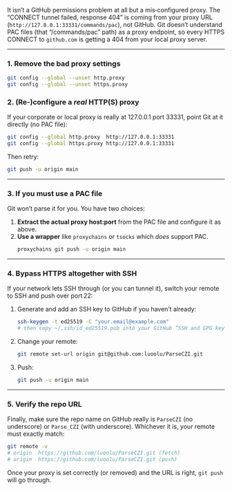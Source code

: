 It isn’t a GitHub permissions problem at all but a mis‐configured proxy.  The “CONNECT tunnel failed, response 404” is coming from your proxy URL (`http://127.0.0.1:33331/commands/pac`), not GitHub.  Git doesn’t understand PAC files (that “/commands/pac” path) as a proxy endpoint, so every HTTPS CONNECT to `github.com` is getting a 404 from your local proxy server.

---

### 1. Remove the bad proxy settings
```bash
git config --global --unset http.proxy
git config --global --unset https.proxy
```

### 2. (Re‑)configure a *real* HTTP(S) proxy
If your corporate or local proxy is really at 127.0.0.1 port 33331, point Git at it directly (no PAC file):

```bash
git config --global http.proxy  http://127.0.0.1:33331
git config --global https.proxy http://127.0.0.1:33331
```

Then retry:

```bash
git push -u origin main
```

---

### 3. If you must use a PAC file
Git won’t parse it for you.  You have two choices:

1. **Extract the actual proxy host:port** from the PAC file and configure it as above.  
2. **Use a wrapper** like `proxychains` or `tsocks` which *does* support PAC.  
   ```bash
   proxychains git push -u origin main
   ```

---

### 4. Bypass HTTPS altogether with SSH
If your network lets SSH through (or you can tunnel it), switch your remote to SSH and push over port 22:

1. Generate and add an SSH key to GitHub if you haven’t already:
   ```bash
   ssh-keygen -t ed25519 -C "your.email@example.com"
   # then copy ~/.ssh/id_ed25519.pub into your GitHub “SSH and GPG keys” settings
   ```
2. Change your remote:
   ```bash
   git remote set-url origin git@github.com:luoolu/ParseCZI.git
   ```
3. Push:
   ```bash
   git push -u origin main
   ```

---

### 5. Verify the repo URL
Finally, make sure the repo name on GitHub really is `ParseCZI` (no underscore) or `Parse_CZI` (with underscore).  Whichever it is, your remote must exactly match:

```bash
git remote -v
# origin  https://github.com/luoolu/ParseCZI.git (fetch)
# origin  https://github.com/luoolu/ParseCZI.git (push)
```

Once your proxy is set correctly (or removed) and the URL is right, `git push` will go through.
